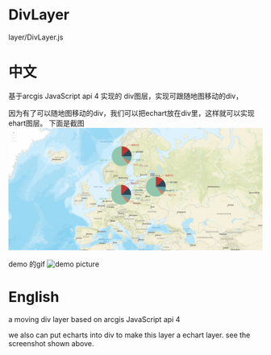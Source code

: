 # DivLayer
layer/DivLayer.js
# 中文



基于arcgis JavaScript api 4 实现的 div图层，实现可跟随地图移动的div，

因为有了可以随地图移动的div，我们可以把echart放在div里，这样就可以实现ehart图层。
下面是截图
![demo picture](https://github.com/Baozi926/DivLayer/blob/master/echarts.png?raw=true)

demo 的gif
![demo picture](https://github.com/Baozi926/DivLayer/blob/master/echartLayer2.gif?raw=true)


# English

a moving div layer based on arcgis JavaScript api 4

we also can put echarts into div to make this layer a echart layer. see the screenshot shown above. 
